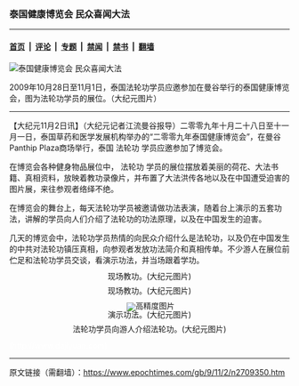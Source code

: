 ### 泰国健康博览会 民众喜闻大法

---

#### [首页](../../../..?n2709350) &nbsp;|&nbsp; [评论](../../../../../epoch-comment?n2709350) &nbsp;|&nbsp; [专题](../../../../../epoch-special?n2709350) &nbsp;|&nbsp; [禁闻](../../../../../epoch-news?n2709350) &nbsp;|&nbsp; [禁书](../../../../../books?n2709350) &nbsp;|&nbsp; [翻墙](https://github.com/gfw-breaker/nogfw/blob/master/README.md?n2709350)


<div><img alt="泰国健康博览会 民众喜闻大法" class="attachment-djy_600_400 size-djy_600_400 wp-post-image" src="https://i.epochtimes.com/assets/uploads/2009/11/911020606381406-600x400.jpg"/>
<div class="caption">
 <p>
  2009年10月28日至11月1日，泰国法轮功学员应邀参加在曼谷举行的泰国健康博览会，图为法轮功学员的展位。（大纪元图片）
 </p>
</div></div><hr/><div class="post_content" id="artbody" itemprop="articleBody">
 <!-- article content begin -->
 <p>
  【大纪元11月2日讯】（大纪元记者江流曼谷报导）二零零九年十月二十八日至十一月一日，泰国草药和医学发展机构举办的“二零零九年泰国健康博览会”，在曼谷Panthip Plaza商场举行，泰国
  <ok href="https://www.epochtimes.com/gb/tag/%E6%B3%95%E8%BD%AE%E5%8A%9F.html">
   法轮功
  </ok>
  学员应邀参加了博览会。
 </p>
 <p>
  在博览会各种健身物品展位中，
  <ok href="https://www.epochtimes.com/gb/tag/%E6%B3%95%E8%BD%AE%E5%8A%9F.html">
   法轮功
  </ok>
  学员的展位摆放着美丽的荷花、大法书籍、真相资料，放映着教功录像片，并布置了大法洪传各地以及在中国遭受迫害的图片展，来往参观者络绎不绝。
 </p>
 <p>
  在博览会的舞台上，每天法轮功学员被邀请做功法表演，随着台上演示的五套功法，讲解的学员向人们介绍了法轮功的功法原理，以及在中国发生的迫害。
 </p>
 <p>
  几天的博览会中，法轮功学员热情的向民众介绍什么是法轮功，以及仍在中国发生的中共对法轮功镇压真相，向参观者发放功法简介和真相传单。不少游人在展位前伫足和法轮功学员交谈，看演示功法，并当场跟着学功。
 </p>
 <p>
  <!--image v 1.0-->
 </p>
 <div style="line-height: 90%; text-align: center;">
  <ok href=" https://i.epochtimes.com/assets/uploads/2009/11/911020606351406.jpg" rel="noreferrer noopener" target="_blank">
   <img alt="" class="size-medium wp-image-7594921" src="https://i.epochtimes.com/assets/uploads/2009/11/911020606351406.jpg" title=""/>
  </ok>
  <br/>
  <span class="bn12">
   现场教功。(大纪元图片)
  </span>
 </div>
 <p>
  <!-- -->
 </p>
 <p>
  <!--image v 1.0-->
 </p>
 <div style="line-height: 90%; text-align: center;">
  <ok href=" https://i.epochtimes.com/assets/uploads/2009/11/911020606371406.jpg" rel="noreferrer noopener" target="_blank">
   <img alt="" class="size-medium wp-image-7594922" src="https://i.epochtimes.com/assets/uploads/2009/11/911020606371406.jpg" title=""/>
  </ok>
  <br/>
  <span class="bn12">
   现场教功。(大纪元图片)
  </span>
 </div>
 <p>
  <!-- -->
 </p>
 <p>
  <!--image v 1.0-->
 </p>
 <div style="line-height: 90%; text-align: center;">
  <ok href=" https://i.epochtimes.com/assets/uploads/2009/11/911020606391406-450x338.jpg" rel="noreferrer noopener" target="_blank">
   <img alt="" class="size-medium wp-image-7594923" src="https://i.epochtimes.com/assets/uploads/2009/11/911020606391406-450x338.jpg" title=""/>
  </ok>
  <img alt="高精度图片" border="0" src="//www.epochtimes.com/images/highRes.jpg"/>
  <br/>
  <span class="bn12">
   演示功法。(大纪元图片)
  </span>
 </div>
 <p>
  <!-- -->
 </p>
 <p>
  <!--image v 1.0-->
 </p>
 <div style="line-height: 90%; text-align: center;">
  <ok href=" https://i.epochtimes.com/assets/uploads/2009/11/911020606361406.jpg" rel="noreferrer noopener" target="_blank">
   <img alt="" class="size-medium wp-image-7594924" src="https://i.epochtimes.com/assets/uploads/2009/11/911020606361406.jpg" title=""/>
  </ok>
  <br/>
  <span class="bn12">
   法轮功学员向游人介绍法轮功。(大纪元图片)
  </span>
 </div>
 <p>
  <!-- -->
  <font color="#ffffff">
   (http://www.dajiyuan.com)
  </font>
 </p>
 <!-- article content end -->
 <div id="below_article_ad">
 </div>
</div>


---

原文链接（需翻墙）：https://www.epochtimes.com/gb/9/11/2/n2709350.htm